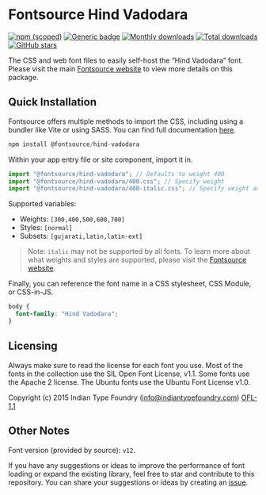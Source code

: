 # Fontsource Hind Vadodara

[![npm (scoped)](https://img.shields.io/npm/v/@fontsource/hind-vadodara?color=brightgreen)](https://www.npmjs.com/package/@fontsource/hind-vadodara) [![Generic badge](https://img.shields.io/badge/fontsource-passing-brightgreen)](https://github.com/fontsource/fontsource) [![Monthly downloads](https://badgen.net/npm/dm/@fontsource/hind-vadodara)](https://github.com/fontsource/fontsource) [![Total downloads](https://badgen.net/npm/dt/@fontsource/hind-vadodara)](https://github.com/fontsource/fontsource) [![GitHub stars](https://img.shields.io/github/stars/fontsource/fontsource.svg?style=social&label=Star)](https://github.com/fontsource/fontsource/stargazers)

The CSS and web font files to easily self-host the “Hind Vadodara” font. Please visit the main [Fontsource website](https://fontsource.org/fonts/hind-vadodara) to view more details on this package.

## Quick Installation

Fontsource offers multiple methods to import the CSS, including using a bundler like Vite or using SASS. You can find full documentation [here](https://fontsource.org/docs/getting-started/introduction).

```javascript
npm install @fontsource/hind-vadodara
```

Within your app entry file or site component, import it in.

```javascript
import "@fontsource/hind-vadodara"; // Defaults to weight 400
import "@fontsource/hind-vadodara/400.css"; // Specify weight
import "@fontsource/hind-vadodara/400-italic.css"; // Specify weight and style
```

Supported variables:
- Weights: `[300,400,500,600,700]`
- Styles: `[normal]`
- Subsets: `[gujarati,latin,latin-ext]`

> Note: `italic` may not be supported by all fonts. To learn more about what weights and styles are supported, please visit the [Fontsource website](https://fontsource.org/fonts/hind-vadodara).

Finally, you can reference the font name in a CSS stylesheet, CSS Module, or CSS-in-JS.

```css
body {
  font-family: "Hind Vadodara";
}
```

## Licensing
Always make sure to read the license for each font you use. Most of the fonts in the collection use the SIL Open Font License, v1.1. Some fonts use the Apache 2 license. The Ubuntu fonts use the Ubuntu Font License v1.0.

Copyright (c) 2015 Indian Type Foundry (info@indiantypefoundry.com)
[OFL-1.1](http://scripts.sil.org/OFL)

## Other Notes
Font version (provided by source): `v12`.

If you have any suggestions or ideas to improve the performance of font loading or expand the existing library, feel free to star and contribute to this repository. You can share your suggestions or ideas by creating an [issue](https://github.com/fontsource/fontsource/issues).
